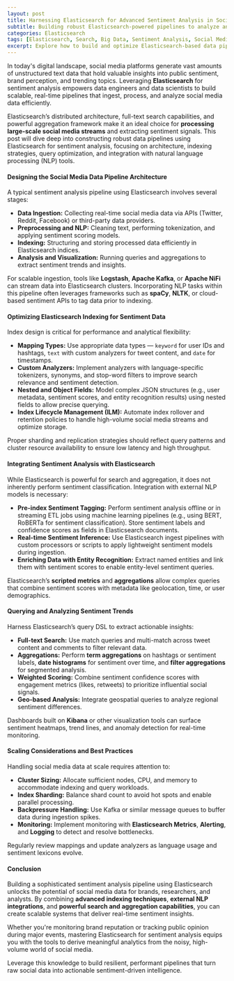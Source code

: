 ```yaml
---
layout: post
title: Harnessing Elasticsearch for Advanced Sentiment Analysis in Social Media Data Pipelines
subtitle: Building robust Elasticsearch-powered pipelines to analyze and extract sentiment insights from social media data
categories: Elasticsearch
tags: [Elasticsearch, Search, Big Data, Sentiment Analysis, Social Media, Data Pipelines, NLP, Analytics]
excerpt: Explore how to build and optimize Elasticsearch-based data pipelines for sentiment analysis on social media platforms. Learn advanced techniques to ingest, index, and analyze social media data for actionable insights.
---
```

In today's digital landscape, social media platforms generate vast amounts of unstructured text data that hold valuable insights into public sentiment, brand perception, and trending topics. Leveraging **Elasticsearch** for sentiment analysis empowers data engineers and data scientists to build scalable, real-time pipelines that ingest, process, and analyze social media data efficiently.

Elasticsearch’s distributed architecture, full-text search capabilities, and powerful aggregation framework make it an ideal choice for **processing large-scale social media streams** and extracting sentiment signals. This post will dive deep into constructing robust data pipelines using Elasticsearch for sentiment analysis, focusing on architecture, indexing strategies, query optimization, and integration with natural language processing (NLP) tools.

#### Designing the Social Media Data Pipeline Architecture

A typical sentiment analysis pipeline using Elasticsearch involves several stages:

- **Data Ingestion:** Collecting real-time social media data via APIs (Twitter, Reddit, Facebook) or third-party data providers.
- **Preprocessing and NLP:** Cleaning text, performing tokenization, and applying sentiment scoring models.
- **Indexing:** Structuring and storing processed data efficiently in Elasticsearch indices.
- **Analysis and Visualization:** Running queries and aggregations to extract sentiment trends and insights.

For scalable ingestion, tools like **Logstash**, **Apache Kafka**, or **Apache NiFi** can stream data into Elasticsearch clusters. Incorporating NLP tasks within this pipeline often leverages frameworks such as **spaCy**, **NLTK**, or cloud-based sentiment APIs to tag data prior to indexing.

#### Optimizing Elasticsearch Indexing for Sentiment Data

Index design is critical for performance and analytical flexibility:

- **Mapping Types:** Use appropriate data types — `keyword` for user IDs and hashtags, `text` with custom analyzers for tweet content, and `date` for timestamps.
- **Custom Analyzers:** Implement analyzers with language-specific tokenizers, synonyms, and stop-word filters to improve search relevance and sentiment detection.
- **Nested and Object Fields:** Model complex JSON structures (e.g., user metadata, sentiment scores, and entity recognition results) using nested fields to allow precise querying.
- **Index Lifecycle Management (ILM):** Automate index rollover and retention policies to handle high-volume social media streams and optimize storage.

Proper sharding and replication strategies should reflect query patterns and cluster resource availability to ensure low latency and high throughput.

#### Integrating Sentiment Analysis with Elasticsearch

While Elasticsearch is powerful for search and aggregation, it does not inherently perform sentiment classification. Integration with external NLP models is necessary:

- **Pre-index Sentiment Tagging:** Perform sentiment analysis offline or in streaming ETL jobs using machine learning pipelines (e.g., using BERT, RoBERTa for sentiment classification). Store sentiment labels and confidence scores as fields in Elasticsearch documents.
- **Real-time Sentiment Inference:** Use Elasticsearch ingest pipelines with custom processors or scripts to apply lightweight sentiment models during ingestion.
- **Enriching Data with Entity Recognition:** Extract named entities and link them with sentiment scores to enable entity-level sentiment queries.

Elasticsearch’s **scripted metrics** and **aggregations** allow complex queries that combine sentiment scores with metadata like geolocation, time, or user demographics.

#### Querying and Analyzing Sentiment Trends

Harness Elasticsearch’s query DSL to extract actionable insights:

- **Full-text Search:** Use match queries and multi-match across tweet content and comments to filter relevant data.
- **Aggregations:** Perform **term aggregations** on hashtags or sentiment labels, **date histograms** for sentiment over time, and **filter aggregations** for segmented analysis.
- **Weighted Scoring:** Combine sentiment confidence scores with engagement metrics (likes, retweets) to prioritize influential social signals.
- **Geo-based Analysis:** Integrate geospatial queries to analyze regional sentiment differences.

Dashboards built on **Kibana** or other visualization tools can surface sentiment heatmaps, trend lines, and anomaly detection for real-time monitoring.

#### Scaling Considerations and Best Practices

Handling social media data at scale requires attention to:

- **Cluster Sizing:** Allocate sufficient nodes, CPU, and memory to accommodate indexing and query workloads.
- **Index Sharding:** Balance shard count to avoid hot spots and enable parallel processing.
- **Backpressure Handling:** Use Kafka or similar message queues to buffer data during ingestion spikes.
- **Monitoring:** Implement monitoring with **Elasticsearch Metrics**, **Alerting**, and **Logging** to detect and resolve bottlenecks.

Regularly review mappings and update analyzers as language usage and sentiment lexicons evolve.

#### Conclusion

Building a sophisticated sentiment analysis pipeline using Elasticsearch unlocks the potential of social media data for brands, researchers, and analysts. By combining **advanced indexing techniques**, **external NLP integrations**, and **powerful search and aggregation capabilities**, you can create scalable systems that deliver real-time sentiment insights.

Whether you're monitoring brand reputation or tracking public opinion during major events, mastering Elasticsearch for sentiment analysis equips you with the tools to derive meaningful analytics from the noisy, high-volume world of social media.

Leverage this knowledge to build resilient, performant pipelines that turn raw social data into actionable sentiment-driven intelligence.
